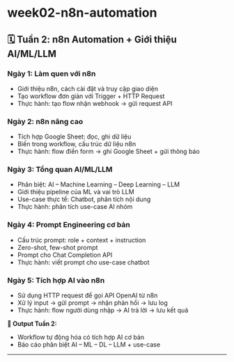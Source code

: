 # week02-n8n-automation
## 🗓️ Tuần 2: n8n Automation + Giới thiệu AI/ML/LLM

### Ngày 1: Làm quen với n8n

* Giới thiệu n8n, cách cài đặt và truy cập giao diện
* Tạo workflow đơn giản với Trigger + HTTP Request
* Thực hành: tạo flow nhận webhook → gửi request API

### Ngày 2: n8n nâng cao

* Tích hợp Google Sheet: đọc, ghi dữ liệu
* Biến trong workflow, cấu trúc dữ liệu n8n
* Thực hành: flow điền form → ghi Google Sheet + gửi thông báo

### Ngày 3: Tổng quan AI/ML/LLM

* Phân biệt: AI – Machine Learning – Deep Learning – LLM
* Giới thiệu pipeline của ML và vai trò LLM
* Use-case thực tế: Chatbot, phân tích nội dung
* Thực hành: phân tích use-case AI nhóm

### Ngày 4: Prompt Engineering cơ bản

* Cấu trúc prompt: role + context + instruction
* Zero-shot, few-shot prompt
* Prompt cho Chat Completion API
* Thực hành: viết prompt cho use-case chatbot

### Ngày 5: Tích hợp AI vào n8n

* Sử dụng HTTP request để gọi API OpenAI từ n8n
* Xử lý input → gửi prompt → nhận phản hồi → lưu log
* Thực hành: flow người dùng nhập → AI trả lời → lưu kết quả

**📌 Output Tuần 2:**

* Workflow tự động hóa có tích hợp AI cơ bản
* Báo cáo phân biệt AI – ML – DL – LLM + use-case

---